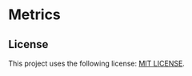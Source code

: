 # Metrics

## License
This project uses the following license: [MIT LICENSE](https://github.com/tomosfps/aeri/blob/main/LICENSE.md).
